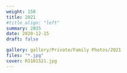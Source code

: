 ```yaml
---
weight: 150
title: 2021
#title_align: "left"
summary: 2015
date: 2020-12-15
draft: false

gallery: gallery/Private/Family Photos/2021
files: "*.jpg"
cover: R3101521.jpg
---
```

